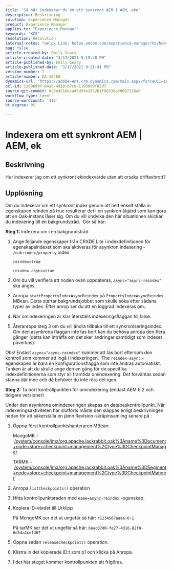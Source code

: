 ```yaml
---
title: "Så här indexerar du om ett synkront AEM | AEM, eke"
description: Beskrivning
solution: Experience Manager
product: Experience Manager
applies-to: "Experience Manager"
keywords: "KCS"
resolution: Resolution
internal-notes: "Helpx Link: helpx.adobe.com/experience-manager/kb/how-to-reindex-a-synchronous-AEM-index-AEM-Oak.html"
bug: false
article-created-by: Emily Geary
article-created-date: "3/17/2021 9:19:48 PM"
article-published-by: Emily Geary
article-published-date: "3/17/2021 9:21:41 PM"
version-number: 2
article-number: KA-16460
dynamics-url: "https://adobe-ent.crm.dynamics.com/main.aspx?forceUCI=1&pagetype=entityrecord&etn=knowledgearticle&id=3613fb7d-6687-eb11-a812-000d3a593216"
exl-id: 1209609f-84a9-4810-b7c8-1193b09f82d7
source-git-commit: 0c3e421beca46d9fe1952b1f98538a50697216a0
workflow-type: tm+mt
source-wordcount: '412'
ht-degree: 0%

---
```


# Indexera om ett synkront AEM | AEM, ek

## Beskrivning


Hur indexerar jag om ett synkront ekindexvärde utan att orsaka driftavbrott?


## Upplösning


Om du indexerar om ett synkront index genom att helt enkelt ställa in egenskapen reindex på true resulterar det i en synkron åtgärd som kan göra att en Oak-instans låser sig. Om du vill undvika den här situationen skickar du indexering till en bakgrundstråd.  Gör så här:

<b>Steg 1:</b> Indexera om i en bakgrundstråd

1. Ange följande egenskaper från CRXDE Lite i indexdefinitionen för egenskapsindexet som ska aktiveras för asynkron indexering - `/oak:index/property` index

   `reindex=true`

   `reindex-async=true`
2. Om du vill verifiera att noden ovan uppdateras, `async="async-reindex"` ska anges.
3. Anropa `startPropertyIndexAsyncReindex` på `PropertyIndexAsyncReindex` MBean. Detta startar bakgrundsjobbet som skulle söka efter sådana typer av index. Efter anrop ser du att en loggrad indexeras om..
4. När omindexeringen är klar återställs indexeringsflaggan till false.
5. Återanropa steg 3 om du vill ändra tillbaka till ett synkroniseringsindex. Om den asynkrona flaggan inte tas bort kan du behöva anropa den flera gånger (detta kan inträffa om det sker ändringar samtidigt som indexet påverkas).



*Obs!* Endast `async="async-reindex"` kommer att tas bort eftersom den kontroll som kommer att ingå i indexeringen.  The `reindex-async` -egenskapen är bara en konfigurationsflagga som inte ändras automatiskt. Tanken är att du skulle ange den en gång för de specifika indexdefinitionerna som styr all framtida omindexering. Det förväntas sedan stanna där inne och då behöver du inte röra det igen.


<b>Steg 2:</b> Ta bort kontrollpunkten för omindexering (endast AEM 6.2 och tidigare versioner)

Under den asynkrona omindexeringen skapas en databaskontrollpunkt. När indexeringsaktiviteten har slutförts måste den släppas enligt beskrivningen nedan för att säkerställa en jämn Revision-skräpinsamling senare på :

1. Öppna först kontrollpunktshanteraren MBean:

   MongoMK - [/system/console/jmx/org.apache.jackrabbit.oak%3Aname%3Document+node+store+checkpoint+management%2Ctype%3DCheckpointManager](http://localhost:4502/system/console/jmx/org.apache.jackrabbit.oak%3Aname%3DDocument+node+store+checkpoint+management%2Ctype%3DCheckpointManger)

   TARMK - [/system/console/jmx/org.apache.jackrabbit.oak%3Aname%3DSegment+node+store+checkpoint+management%2Ctype%3DCheckpointManger](http://localhost:4502/system/console/jmx/org.apache.jackrabbit.oak%3Aname%3DSegment+node+store+checkpoint+management%2Ctype%3DCheckpointManger)
2. Anropa `listCheckpoints()` operation
3. Hitta kontrollpunktsraden med `name=async-reindex` -egenskap.
4. Kopiera ID-värdet till Urklipp

   På MongoMK ser det ut ungefär så här: `r1234567aaaa-0-1`

   På tarMK ser det ut ungefär så här: `6eac07d0-fe27-4d16-82f8-6d5da4cefd67`
5. Öppna sedan `releaseCheckpoint()` operation.
6. Klistra in det kopierade ID:t som p1 och klicka på Anropa.
7. I det här steget kommer kontrollpunkten att frigöras.
